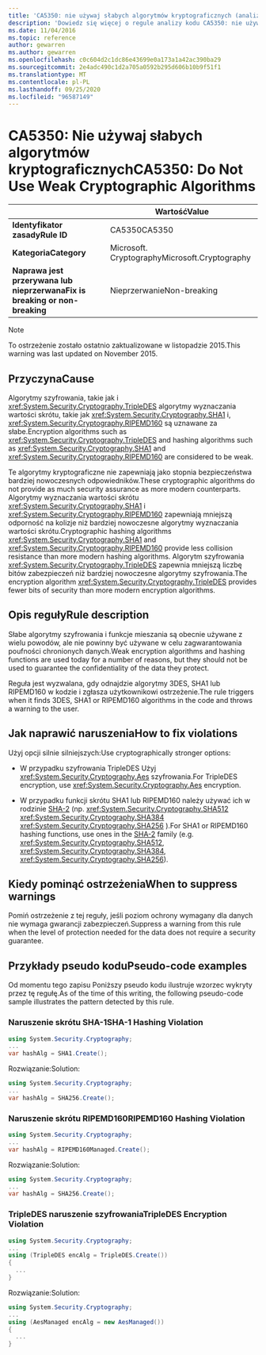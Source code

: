```yaml
---
title: 'CA5350: nie używaj słabych algorytmów kryptograficznych (analiza kodu)'
description: 'Dowiedz się więcej o regule analizy kodu CA5350: nie używaj słabych algorytmów kryptograficznych'
ms.date: 11/04/2016
ms.topic: reference
author: gewarren
ms.author: gewarren
ms.openlocfilehash: c0c604d2c1dc86e43699e0a173a1a42ac390ba29
ms.sourcegitcommit: 2e4adc490c1d2a705a0592b295d606b10b9f51f1
ms.translationtype: MT
ms.contentlocale: pl-PL
ms.lasthandoff: 09/25/2020
ms.locfileid: "96587149"
---
```

# <a name="ca5350-do-not-use-weak-cryptographic-algorithms"></a><span data-ttu-id="1186d-103">CA5350: Nie używaj słabych algorytmów kryptograficznych</span><span class="sxs-lookup"><span data-stu-id="1186d-103">CA5350: Do Not Use Weak Cryptographic Algorithms</span></span>

| | <span data-ttu-id="1186d-104">Wartość</span><span class="sxs-lookup"><span data-stu-id="1186d-104">Value</span></span> |
|-|-|
| <span data-ttu-id="1186d-105">**Identyfikator zasady**</span><span class="sxs-lookup"><span data-stu-id="1186d-105">**Rule ID**</span></span> |<span data-ttu-id="1186d-106">CA5350</span><span class="sxs-lookup"><span data-stu-id="1186d-106">CA5350</span></span>|
| <span data-ttu-id="1186d-107">**Kategoria**</span><span class="sxs-lookup"><span data-stu-id="1186d-107">**Category**</span></span> |<span data-ttu-id="1186d-108">Microsoft. Cryptography</span><span class="sxs-lookup"><span data-stu-id="1186d-108">Microsoft.Cryptography</span></span>|
| <span data-ttu-id="1186d-109">**Naprawa jest przerywana lub nieprzerwana**</span><span class="sxs-lookup"><span data-stu-id="1186d-109">**Fix is breaking or non-breaking**</span></span> |<span data-ttu-id="1186d-110">Nieprzerwanie</span><span class="sxs-lookup"><span data-stu-id="1186d-110">Non-breaking</span></span>|

> [!NOTE]
> <span data-ttu-id="1186d-111">To ostrzeżenie zostało ostatnio zaktualizowane w listopadzie 2015.</span><span class="sxs-lookup"><span data-stu-id="1186d-111">This warning was last updated on November 2015.</span></span>

## <a name="cause"></a><span data-ttu-id="1186d-112">Przyczyna</span><span class="sxs-lookup"><span data-stu-id="1186d-112">Cause</span></span>

<span data-ttu-id="1186d-113">Algorytmy szyfrowania, takie jak i <xref:System.Security.Cryptography.TripleDES> algorytmy wyznaczania wartości skrótu, takie jak <xref:System.Security.Cryptography.SHA1> i, <xref:System.Security.Cryptography.RIPEMD160> są uznawane za słabe.</span><span class="sxs-lookup"><span data-stu-id="1186d-113">Encryption algorithms such as <xref:System.Security.Cryptography.TripleDES> and hashing algorithms such as <xref:System.Security.Cryptography.SHA1> and <xref:System.Security.Cryptography.RIPEMD160> are considered to be weak.</span></span>

<span data-ttu-id="1186d-114">Te algorytmy kryptograficzne nie zapewniają jako stopnia bezpieczeństwa bardziej nowoczesnych odpowiedników.</span><span class="sxs-lookup"><span data-stu-id="1186d-114">These cryptographic algorithms do not provide as much security assurance as more modern counterparts.</span></span> <span data-ttu-id="1186d-115">Algorytmy wyznaczania wartości skrótu <xref:System.Security.Cryptography.SHA1> i <xref:System.Security.Cryptography.RIPEMD160> zapewniają mniejszą odporność na kolizje niż bardziej nowoczesne algorytmy wyznaczania wartości skrótu.</span><span class="sxs-lookup"><span data-stu-id="1186d-115">Cryptographic hashing algorithms <xref:System.Security.Cryptography.SHA1> and <xref:System.Security.Cryptography.RIPEMD160> provide less collision resistance than more modern hashing algorithms.</span></span> <span data-ttu-id="1186d-116">Algorytm szyfrowania <xref:System.Security.Cryptography.TripleDES> zapewnia mniejszą liczbę bitów zabezpieczeń niż bardziej nowoczesne algorytmy szyfrowania.</span><span class="sxs-lookup"><span data-stu-id="1186d-116">The encryption algorithm <xref:System.Security.Cryptography.TripleDES> provides fewer bits of security than more modern encryption  algorithms.</span></span>

## <a name="rule-description"></a><span data-ttu-id="1186d-117">Opis reguły</span><span class="sxs-lookup"><span data-stu-id="1186d-117">Rule description</span></span>

<span data-ttu-id="1186d-118">Słabe algorytmy szyfrowania i funkcje mieszania są obecnie używane z wielu powodów, ale nie powinny być używane w celu zagwarantowania poufności chronionych danych.</span><span class="sxs-lookup"><span data-stu-id="1186d-118">Weak encryption algorithms and hashing functions are used today for a number of reasons, but they should not be used to guarantee the confidentiality of the data they protect.</span></span>

<span data-ttu-id="1186d-119">Reguła jest wyzwalana, gdy odnajdzie algorytmy 3DES, SHA1 lub RIPEMD160 w kodzie i zgłasza użytkownikowi ostrzeżenie.</span><span class="sxs-lookup"><span data-stu-id="1186d-119">The rule triggers when it finds 3DES, SHA1 or RIPEMD160 algorithms in the code and throws a warning to the user.</span></span>

## <a name="how-to-fix-violations"></a><span data-ttu-id="1186d-120">Jak naprawić naruszenia</span><span class="sxs-lookup"><span data-stu-id="1186d-120">How to fix violations</span></span>

<span data-ttu-id="1186d-121">Użyj opcji silnie silniejszych:</span><span class="sxs-lookup"><span data-stu-id="1186d-121">Use cryptographically stronger options:</span></span>

- <span data-ttu-id="1186d-122">W przypadku szyfrowania TripleDES Użyj <xref:System.Security.Cryptography.Aes> szyfrowania.</span><span class="sxs-lookup"><span data-stu-id="1186d-122">For TripleDES encryption, use <xref:System.Security.Cryptography.Aes> encryption.</span></span>

- <span data-ttu-id="1186d-123">W przypadku funkcji skrótu SHA1 lub RIPEMD160 należy używać ich w rodzinie [SHA-2](/windows/desktop/SecCrypto/hash-and-signature-algorithms) (np. <xref:System.Security.Cryptography.SHA512> <xref:System.Security.Cryptography.SHA384> <xref:System.Security.Cryptography.SHA256> ).</span><span class="sxs-lookup"><span data-stu-id="1186d-123">For SHA1 or RIPEMD160 hashing functions, use ones in the [SHA-2](/windows/desktop/SecCrypto/hash-and-signature-algorithms) family (e.g. <xref:System.Security.Cryptography.SHA512>, <xref:System.Security.Cryptography.SHA384>, <xref:System.Security.Cryptography.SHA256>).</span></span>

## <a name="when-to-suppress-warnings"></a><span data-ttu-id="1186d-124">Kiedy pominąć ostrzeżenia</span><span class="sxs-lookup"><span data-stu-id="1186d-124">When to suppress warnings</span></span>

<span data-ttu-id="1186d-125">Pomiń ostrzeżenie z tej reguły, jeśli poziom ochrony wymagany dla danych nie wymaga gwarancji zabezpieczeń.</span><span class="sxs-lookup"><span data-stu-id="1186d-125">Suppress a warning from this rule when the level of protection needed for the data does not require a security guarantee.</span></span>

## <a name="pseudo-code-examples"></a><span data-ttu-id="1186d-126">Przykłady pseudo kodu</span><span class="sxs-lookup"><span data-stu-id="1186d-126">Pseudo-code examples</span></span>

<span data-ttu-id="1186d-127">Od momentu tego zapisu Poniższy pseudo kodu ilustruje wzorzec wykryty przez tę regułę.</span><span class="sxs-lookup"><span data-stu-id="1186d-127">As of the time of this writing, the following pseudo-code sample illustrates the pattern detected by this rule.</span></span>

### <a name="sha-1-hashing-violation"></a><span data-ttu-id="1186d-128">Naruszenie skrótu SHA-1</span><span class="sxs-lookup"><span data-stu-id="1186d-128">SHA-1 Hashing Violation</span></span>

```csharp
using System.Security.Cryptography;
...
var hashAlg = SHA1.Create();
```

<span data-ttu-id="1186d-129">Rozwiązanie:</span><span class="sxs-lookup"><span data-stu-id="1186d-129">Solution:</span></span>

```csharp
using System.Security.Cryptography;
...
var hashAlg = SHA256.Create();
```

### <a name="ripemd160-hashing-violation"></a><span data-ttu-id="1186d-130">Naruszenie skrótu RIPEMD160</span><span class="sxs-lookup"><span data-stu-id="1186d-130">RIPEMD160 Hashing Violation</span></span>

```csharp
using System.Security.Cryptography;
...
var hashAlg = RIPEMD160Managed.Create();
```

<span data-ttu-id="1186d-131">Rozwiązanie:</span><span class="sxs-lookup"><span data-stu-id="1186d-131">Solution:</span></span>

```csharp
using System.Security.Cryptography;
...
var hashAlg = SHA256.Create();
```

### <a name="tripledes-encryption-violation"></a><span data-ttu-id="1186d-132">TripleDES naruszenie szyfrowania</span><span class="sxs-lookup"><span data-stu-id="1186d-132">TripleDES Encryption Violation</span></span>

```csharp
using System.Security.Cryptography;
...
using (TripleDES encAlg = TripleDES.Create())
{
  ...
}
```

<span data-ttu-id="1186d-133">Rozwiązanie:</span><span class="sxs-lookup"><span data-stu-id="1186d-133">Solution:</span></span>

```csharp
using System.Security.Cryptography;
...
using (AesManaged encAlg = new AesManaged())
{
  ...
}
```
